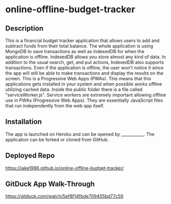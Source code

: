 # online-offline-budget-tracker

## Description

This is a financial budget tracker application that allows users to add and subtract funds from their total balance. The whole application is using MongoDB to save transactions as well as IndexedDB for when the application is offline. IndexedDB allows you store almost any kind of data. In addition to the usual search, get, and put actions, IndexedDB also supports transactions. Even if the application is offline, the user won't notice it since the app will still be able to make transactions and display the results on the screen. This is a Progressive Web Apps (PWAs). This means that this applications gets installed in your system and when possible works offline utilizing cached data. Inside the public folder there is a file called "serviceWorker.js". Service workers are extremely important allowing offline use in PWAs (Progressive Web Apps). They are essentially JavaScript files that run independently from the web app itself. 

## Installation

The app is launched on Heroku and can be opened by ___________. The application can be forked or cloned from GitHub. 

## Deployed Repo

 https://jake1986.github.io/online-offline-budget-tracker/
 
 ## GitDuck App Walk-Through
 
 https://gitduck.com/watch/5ef8f14fbde709455bd77c59
 
